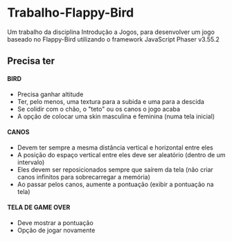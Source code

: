# Trabalho-Flappy-Bird

Um trabalho da disciplina Introdução a Jogos, para desenvolver um jogo baseado no Flappy-Bird utilizando o framework JavaScript Phaser v3.55.2



## Precisa ter

#### BIRD
  - Precisa ganhar altitude
  - Ter, pelo menos, uma textura para a subida e uma para a descida
  - Se colidir com o chão, o "teto" ou os canos o jogo acaba
  - A opção de colocar uma skin masculina e feminina (numa tela inicial)

#### CANOS
  - Devem ter sempre a mesma distância vertical e horizontal entre eles
  - A posição do espaço vertical entre eles deve ser aleatório (dentro de um intervalo)
  - Eles devem ser reposicionados sempre que saírem da tela (não criar canos infinitos para sobrecarregar a memória)
  - Ao passar pelos canos, aumente a pontuação (exibir a pontuação na tela)

#### TELA DE GAME OVER
  - Deve mostrar a pontuação
  - Opção de jogar novamente
